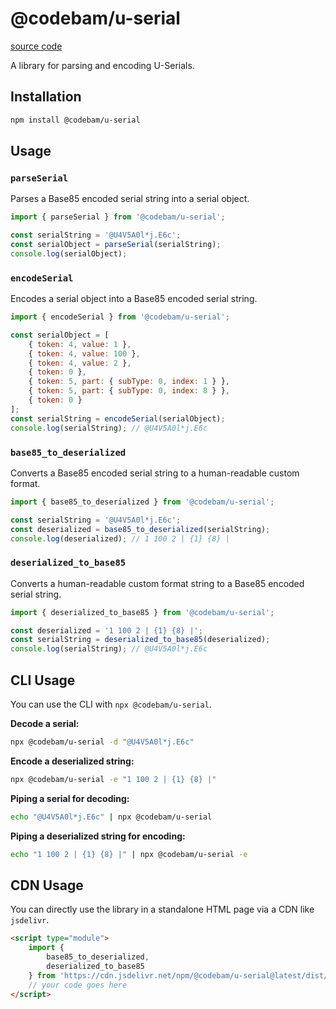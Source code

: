 # @codebam/u-serial

[source code](https://github.com/codebam/serial-mutation-engine)

A library for parsing and encoding U-Serials.

## Installation

```bash
npm install @codebam/u-serial
```

## Usage

### `parseSerial`

Parses a Base85 encoded serial string into a serial object.

```javascript
import { parseSerial } from '@codebam/u-serial';

const serialString = '@U4V5A0l*j.E6c';
const serialObject = parseSerial(serialString);
console.log(serialObject);
```

### `encodeSerial`

Encodes a serial object into a Base85 encoded serial string.

```javascript
import { encodeSerial } from '@codebam/u-serial';

const serialObject = [
	{ token: 4, value: 1 },
	{ token: 4, value: 100 },
	{ token: 4, value: 2 },
	{ token: 0 },
	{ token: 5, part: { subType: 0, index: 1 } },
	{ token: 5, part: { subType: 0, index: 8 } },
	{ token: 0 }
];
const serialString = encodeSerial(serialObject);
console.log(serialString); // @U4V5A0l*j.E6c
```

### `base85_to_deserialized`

Converts a Base85 encoded serial string to a human-readable custom format.

```javascript
import { base85_to_deserialized } from '@codebam/u-serial';

const serialString = '@U4V5A0l*j.E6c';
const deserialized = base85_to_deserialized(serialString);
console.log(deserialized); // 1 100 2 | {1} {8} |
```

### `deserialized_to_base85`

Converts a human-readable custom format string to a Base85 encoded serial string.

```javascript
import { deserialized_to_base85 } from '@codebam/u-serial';

const deserialized = '1 100 2 | {1} {8} |';
const serialString = deserialized_to_base85(deserialized);
console.log(serialString); // @U4V5A0l*j.E6c
```

## CLI Usage

You can use the CLI with `npx @codebam/u-serial`.

**Decode a serial:**

```bash
npx @codebam/u-serial -d "@U4V5A0l*j.E6c"
```

**Encode a deserialized string:**

```bash
npx @codebam/u-serial -e "1 100 2 | {1} {8} |"
```

**Piping a serial for decoding:**

```bash
echo "@U4V5A0l*j.E6c" | npx @codebam/u-serial
```

**Piping a deserialized string for encoding:**

```bash
echo "1 100 2 | {1} {8} |" | npx @codebam/u-serial -e
```

## CDN Usage

You can directly use the library in a standalone HTML page via a CDN like `jsdelivr`.

```html
<script type="module">
	import {
		base85_to_deserialized,
		deserialized_to_base85
	} from 'https://cdn.jsdelivr.net/npm/@codebam/u-serial@latest/dist/api.js';
	// your code goes here
</script>
```

